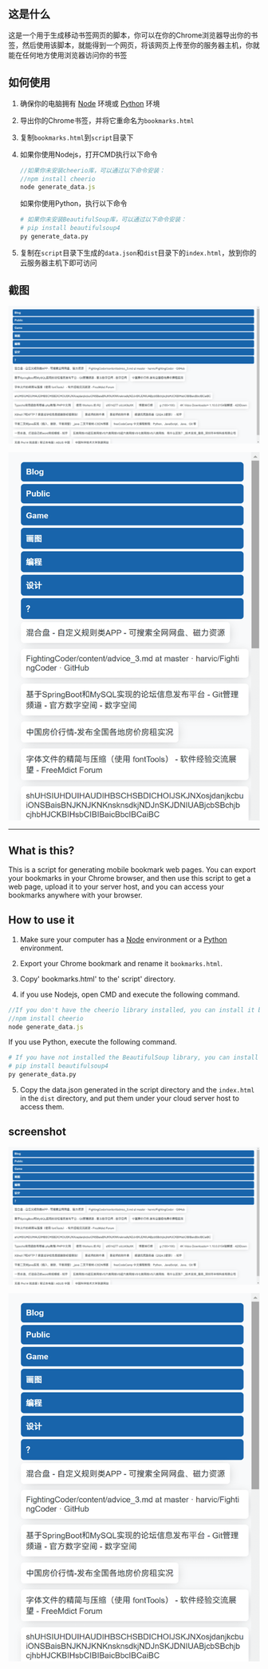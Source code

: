 ## 这是什么

这是一个用于生成移动书签网页的脚本，你可以在你的Chrome浏览器导出你的书签，然后使用该脚本，就能得到一个网页，将该网页上传至你的服务器主机，你就能在任何地方使用浏览器访问你的书签

## 如何使用

1. 确保你的电脑拥有 [Node](https://nodejs.org/) 环境或 [Python](https://python.org/) 环境

2. 导出你的Chrome书签，并将它重命名为`bookmarks.html`

3. 复制`bookmarks.html`到`script`目录下

4. 如果你使用Nodejs，打开CMD执行以下命令

   ```javascript
   //如果你未安装cheerio库，可以通过以下命令安装：
   //npm install cheerio
   node generate_data.js
   ```
   如果你使用Python，执行以下命令
   ```python
   # 如果你未安装BeautifulSoup库，可以通过以下命令安装：
   # pip install beautifulsoup4
   py generate_data.py
   ```

5. 复制在`script`目录下生成的`data.json`和`dist`目录下的`index.html`，放到你的云服务器主机下即可访问

## 截图

![1](img/2025-02-02_15-11-45.png)

![2](img/2025-02-02_15-11-55.png)

---

## What is this?

This is a script for generating mobile bookmark web pages. You can export your bookmarks in your Chrome browser, and then use this script to get a web page, upload it to your server host, and you can access your bookmarks anywhere with your browser.

## How to use it

1. Make sure your computer has a [Node](https://nodejs.org/) environment or a [Python](https://python.org/) environment.

2. Export your Chrome bookmark and rename it `bookmarks.html`.

3. Copy' bookmarks.html' to the' script' directory.

4. if you use Nodejs, open CMD and execute the following command.

```javascript
//If you don't have the cheerio library installed, you can install it by the following command:
//npm install cheerio
node generate_data.js
```
If you use Python, execute the following command.
```python
# If you have not installed the BeautifulSoup library, you can install it by the following command:
# pip install beautifulsoup4
py generate_data.py
```

5. Copy the data.json generated in the script directory and the `index.html` in the `dist` directory, and put them under your cloud server host to access them.

## screenshot

![1](img/2025-02-02_15-11-45.png)

![2](img/2025-02-02_15-11-55.png)
